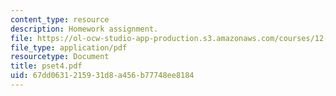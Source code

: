 ```yaml
---
content_type: resource
description: Homework assignment.
file: https://ol-ocw-studio-app-production.s3.amazonaws.com/courses/12-800-fluid-dynamics-of-the-atmosphere-and-ocean-fall-2004/67dd0631215931d8a456b77748ee8184_pset4.pdf
file_type: application/pdf
resourcetype: Document
title: pset4.pdf
uid: 67dd0631-2159-31d8-a456-b77748ee8184
---
```

